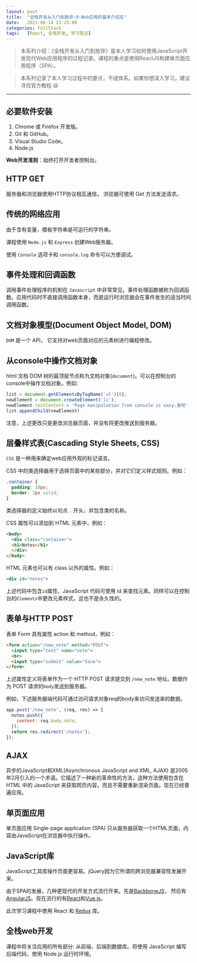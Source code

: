 ```yaml
---
layout: post
title:  "全栈开发从入门到放弃:0-Web应用的基本介绍在"
date:   2021-06-14 22:25:00
categories: FullStack
tags:   [React, 全栈开发, 学习笔记]
---
```


>本系列介绍：《全栈开发从入门到放弃》是本人学习如何使用JavaScript开发现代Web应用程序的过程记录。课程的重点是使用ReactJS构建单页面应用程序（SPA）。

>本系列记录了本人学习过程中的要点，不成体系。如果你想深入学习，建议寻找官方教程 😃

---

## 必要软件安装

1. Chrome 或 Firefox 开发版。
2. Git 和 GitHub。
3. Visual Studio Code。
4. Node.js

**Web开发准则**：始终打开开发者控制台。

## HTTP GET

服务器和浏览器使用HTTP协议相互通信， 浏览器可使用 Get 方法发送请求。

## 传统的网络应用

由于含有变量，模板字符串是可运行的字符串。

课程使用 `Node.js` 和 `Express` 创建Web服务器。

使用 `Console` 选项卡和 `console.log` 命令可以方便调试。

## 事件处理和回调函数

调用事件处理程序的机制在 `Javascript` 中非常常见。事件处理函数被称为回调函数。应用代码时不直接调用函数本身，而是运行时浏览器会在事件发生的适当时间调用函数。

## 文档对象模型(Document Object Model, DOM)

`DOM` 是一个 API， 它支持对web页面对应的元素树进行编程修改。

## 从console中操作文档对象

html 文档 DOM 树的最顶层节点称为文档对象(`document`)。可以在控制台的console中操作文档对象。例如:

```javascript
list = document.getElementsByTagName('ul')[0];
newElement = document.createElement('li');
newElement.textContent = 'Page manipulation from console is easy.是吧'
list.appendChild(newElement)
```

注意，上述更改只是更改浏览器页面，并没有将更改推送到服务器。

## 层叠样式表(Cascading Style Sheets, CSS)

`CSS` 是一种用来确定web应用外观的标记语言。

CSS 中的类选择器用于选择页面中的某些部分，并对它们定义样式规则。例如：

```css
.container {
  padding: 10px;
  border: 1px solid;
}
```

类选择器的定义始终以句点 `.` 开头，并包含类的名称。

CSS 属性可以添加到 HTML 元素中，例如：

```html
<body>
  <div class="container">
  <h1>Notes</h1>
  </div>
</body>
```

HTML 元素也可以有 class 以外的属性。例如：

```html
<div id="notes">
```

上述代码中包含`id`属性，JavaScript 代码可使用 id 来查找元素。同样可以在控制台的`Elements`中更改元素样式，这也不是永久性的。

## 表单与HTTP POST

表单 Form 具有属性 action 和 method，例如：

```html
<form action="/new_note" method="POST">
  <input type="text" name="note">
  <br>
  <input type="submit" value="Save">
</form>
```

上述属性定义将表单作为一个 HTTP POST 请求提交到 `/new_note` 地址。数据作为 POST 请求的`body`发送到服务器。

例如，下述服务器端代码可通过访问请求对象req的body来访问发送来的数据。

```javascript
app.post('/new_note', (req, res) => {
  notes.push({
    content: req.body.note,
  });
  return res.redirect('/notes');
});
```

## AJAX

异步的JavaScript和XML(Asynchronous JavaScript and XML, AJAX) 是2005年2月引入的一个术语。它描述了一种新的革命性的方法，这种方法使用包含在 HTML 中的 JavaScript 来获取网页内容，而且不需要重新渲染页面。现在已经普遍应用。

## 单页面应用

单页面应用 Single-page application (SPA) 只从服务器获取一个HTML页面，内容由JavaScript在浏览器中执行操作。

## JavaScript库

JavaScript工具库操作页面更容易。jQuery因为它所谓的跨浏览器兼容性发展开来。

由于SPA的发展，几种更现代的开发方式流行开来。先是[BackboneJS](https://backbonejs.org/)， 然后有[AngularJS](https://angularjs.org/)。现在流行的有[React](https://reactjs.org/)和[Vue.js](https://vuejs.org/)。

此次学习课程中使用 React 和 [Redux](https://github.com/reactjs/redux) 库。

## 全栈web开发

课程中将关注应用的所有部分: 从前端、后端到数据库。将使用 JavaScript 编写后端代码，使用 Node.js 运行时环境。
